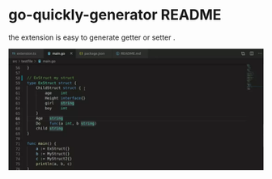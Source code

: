 # go-quickly-generator README

the extension is easy to generate getter or setter .

![example](https://github.com/474420502/go-quickly-generator/blob/master/example.webp)
